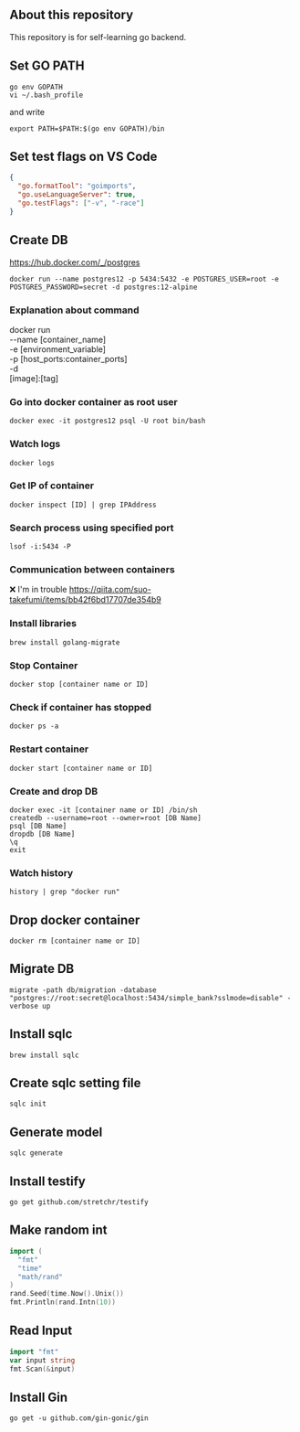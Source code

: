 ## About this repository

This repository is for self-learning go backend.

## Set GO PATH

```shell
go env GOPATH
vi ~/.bash_profile
```

and write

```
export PATH=$PATH:$(go env GOPATH)/bin
```

## Set test flags on VS Code

```json
{
  "go.formatTool": "goimports",
  "go.useLanguageServer": true,
  "go.testFlags": ["-v", "-race"]
}
```

## Create DB

https://hub.docker.com/_/postgres

```shell
docker run --name postgres12 -p 5434:5432 -e POSTGRES_USER=root -e POSTGRES_PASSWORD=secret -d postgres:12-alpine
```

### Explanation about command

docker run  
--name [container_name]  
-e [environment_variable]  
-p [host_ports:container_ports]  
-d  
[image]:[tag]

### Go into docker container as root user

```shell
docker exec -it postgres12 psql -U root bin/bash
```

### Watch logs

```shell
docker logs
```

### Get IP of container

```shell
docker inspect [ID] | grep IPAddress
```

### Search process using specified port

```shell
lsof -i:5434 -P
```

### Communication between containers

❌ I'm in trouble
https://qiita.com/suo-takefumi/items/bb42f6bd17707de354b9

### Install libraries

```shell
brew install golang-migrate
```

### Stop Container

```shell
docker stop [container name or ID]
```

### Check if container has stopped

```shell
docker ps -a
```

### Restart container

```shell
docker start [container name or ID]
```

### Create and drop DB

```shell
docker exec -it [container name or ID] /bin/sh
createdb --username=root --owner=root [DB Name]
psql [DB Name]
dropdb [DB Name]
\q
exit
```

### Watch history

```shell
history | grep "docker run"
```

## Drop docker container

```shell
docker rm [container name or ID]
```

## Migrate DB

```shell
migrate -path db/migration -database "postgres://root:secret@localhost:5434/simple_bank?sslmode=disable" -verbose up
```

## Install sqlc

```shell
brew install sqlc
```

## Create sqlc setting file

```shell
sqlc init
```

## Generate model

```shell
sqlc generate
```

## Install testify

```shell
go get github.com/stretchr/testify
```

## Make random int

```go
import (
  "fmt"
  "time"
  "math/rand"
)
rand.Seed(time.Now().Unix())
fmt.Println(rand.Intn(10))
```

## Read Input

```go
import "fmt"
var input string
fmt.Scan(&input)
```

## Install Gin

```shell
go get -u github.com/gin-gonic/gin
```
